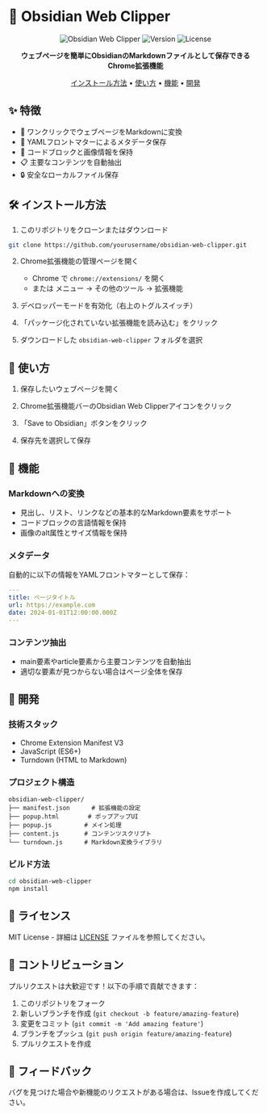 # 🔖 Obsidian Web Clipper

<div align="center">

![Obsidian Web Clipper](https://img.shields.io/badge/Platform-Chrome-brightgreen)
![Version](https://img.shields.io/badge/Version-1.0-blue)
![License](https://img.shields.io/badge/License-MIT-yellow)

**ウェブページを簡単にObsidianのMarkdownファイルとして保存できるChrome拡張機能**

[インストール方法](#インストール方法) • [使い方](#使い方) • [機能](#機能) • [開発](#開発)

</div>

## ✨ 特徴

- 🚀 ワンクリックでウェブページをMarkdownに変換
- 📝 YAMLフロントマターによるメタデータ保存
- 🎨 コードブロックと画像情報を保持
- 📋 主要なコンテンツを自動抽出
- 🔒 安全なローカルファイル保存

## 🛠 インストール方法

1. このリポジトリをクローンまたはダウンロード
```bash
git clone https://github.com/yourusername/obsidian-web-clipper.git
```

2. Chrome拡張機能の管理ページを開く
   - Chrome で `chrome://extensions/` を開く
   - または メニュー → その他のツール → 拡張機能

3. デベロッパーモードを有効化（右上のトグルスイッチ）

4. 「パッケージ化されていない拡張機能を読み込む」をクリック

5. ダウンロードした `obsidian-web-clipper` フォルダを選択

## 📝 使い方

1. 保存したいウェブページを開く

2. Chrome拡張機能バーのObsidian Web Clipperアイコンをクリック

3. 「Save to Obsidian」ボタンをクリック

4. 保存先を選択して保存

## 🎯 機能

### Markdownへの変換
- 見出し、リスト、リンクなどの基本的なMarkdown要素をサポート
- コードブロックの言語情報を保持
- 画像のalt属性とサイズ情報を保持

### メタデータ
自動的に以下の情報をYAMLフロントマターとして保存：
```yaml
---
title: ページタイトル
url: https://example.com
date: 2024-01-01T12:00:00.000Z
---
```

### コンテンツ抽出
- main要素やarticle要素から主要コンテンツを自動抽出
- 適切な要素が見つからない場合はページ全体を保存

## 🔧 開発

### 技術スタック
- Chrome Extension Manifest V3
- JavaScript (ES6+)
- Turndown (HTML to Markdown)

### プロジェクト構造
```
obsidian-web-clipper/
├── manifest.json      # 拡張機能の設定
├── popup.html        # ポップアップUI
├── popup.js         # メイン処理
├── content.js       # コンテンツスクリプト
└── turndown.js      # Markdown変換ライブラリ
```

### ビルド方法
```bash
cd obsidian-web-clipper
npm install
```

## 📄 ライセンス

MIT License - 詳細は [LICENSE](LICENSE) ファイルを参照してください。

## 🤝 コントリビューション

プルリクエストは大歓迎です！以下の手順で貢献できます：

1. このリポジトリをフォーク
2. 新しいブランチを作成 (`git checkout -b feature/amazing-feature`)
3. 変更をコミット (`git commit -m 'Add amazing feature'`)
4. ブランチをプッシュ (`git push origin feature/amazing-feature`)
5. プルリクエストを作成

## 📮 フィードバック

バグを見つけた場合や新機能のリクエストがある場合は、Issueを作成してください。
